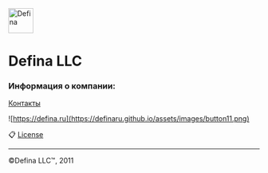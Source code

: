 <img src="https://avatars0.githubusercontent.com/u/39820615?v=4" alt="Defina" style="width:50px;"/>

# Defina LLC

### Информация о компании:

[Контакты](https://defina.ru/contact)

![https://defina.ru](https://definaru.github.io/assets/images/button11.png)

:clipboard: [License](https://github.com/DefinaCorporation/Defina-LLC/blob/master/LICENSE)



***
&copy;Defina LLC&trade;, 2011

